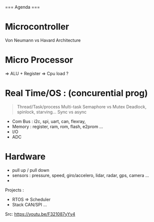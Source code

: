 === Agenda ===

# Microcontroller 
Von Neumann vs Havard Architecture

# Micro Processor
=> ALU + Register 
=> Cpu load ?

# Real Time/OS : (concurential prog)
> Thread/Task/process
> Multi-task
> Semaphore vs Mutex
> Deadlock, spinlock, starving...
> Sync vs async

- Com Bus : i2c, spi, uart, can, flexray, 
- Memory : register, ram, rom, flash, e2prom ...
- I/O
- ADC 

# Hardware
- pull up / pull down
- sensors : pressure, speed, giro/accelero, lidar, radar, gps, camera ...
- 
Projects : 

- RTOS
 => Scheduler
- Stack CAN/SPI ...


Src: https://youtu.be/F321087yYy4
